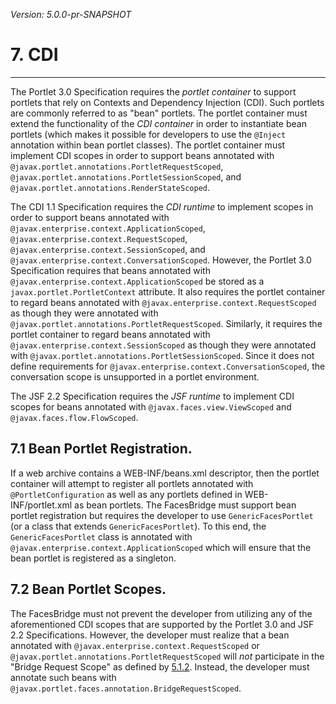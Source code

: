 _Version: 5.0.0-pr-SNAPSHOT_

# 7. CDI

* * *

The Portlet 3.0 Specification requires the *portlet container* to support portlets that rely on Contexts and Dependency
Injection (CDI). Such portlets are commonly referred to as "bean" portlets. The portlet container must extend the
functionality of the *CDI container* in order to instantiate bean portlets (which makes it possible for developers to
use the `@Inject` annotation within bean portlet classes). The portlet container must implement CDI scopes in order to
support beans annotated with `@javax.portlet.annotations.PortletRequestScoped`,
`@javax.portlet.annotations.PortletSessionScoped`, and `@javax.portlet.annotations.RenderStateScoped`.

The CDI 1.1 Specification requires the *CDI runtime* to implement scopes in order to support beans annotated with
`@javax.enterprise.context.ApplicationScoped`, `@javax.enterprise.context.RequestScoped`,
`@javax.enterprise.context.SessionScoped`, and `@javax.enterprise.context.ConversationScoped`. However, the Portlet 3.0
Specification requires that beans annotated with `@javax.enterprise.context.ApplicationScoped` be stored as a
`javax.portlet.PortletContext` attribute. It also requires the portlet container to regard beans annotated with
`@javax.enterprise.context.RequestScoped` as though they were annotated with
`@javax.portlet.annotations.PortletRequestScoped`. Similarly, it requires the portlet container to regard beans
annotated with `@javax.enterprise.context.SessionScoped` as though they were annotated with
`@javax.portlet.annotations.PortletSessionScoped`. Since it does not define requirements for
`@javax.enterprise.context.ConversationScoped`, the conversation scope is unsupported in a portlet environment.

The JSF 2.2 Specification requires the *JSF runtime* to implement CDI scopes for beans annotated with
`@javax.faces.view.ViewScoped` and `@javax.faces.flow.FlowScoped`.

## <a name="7.1"></a>7.1 Bean Portlet Registration.

If a web archive contains a WEB-INF/beans.xml descriptor, then the portlet container will attempt to register all
portlets annotated with `@PortletConfiguration` as well as any portlets defined in WEB-INF/portlet.xml as bean portlets.
The FacesBridge must support bean portlet registration but requires the developer to use `GenericFacesPortlet` (or a
class that extends `GenericFacesPortlet`). To this end, the `GenericFacesPortlet` class is annotated with
`@javax.enterprise.context.ApplicationScoped` which will ensure that the bean portlet is registered as a singleton.

## <a name="7.2"></a>7.2 Bean Portlet Scopes.

The FacesBridge must not prevent the developer from utilizing any of the aforementioned CDI scopes that are supported by
the Portlet 3.0 and JSF 2.2 Specifications. However, the developer must realize that a bean annotated with
`@javax.enterprise.context.RequestScoped` or `@javax.portlet.annotations.PortletRequestScoped` will _not_ participate in
the "Bridge Request Scope" as defined by [5.1.2](chapter-5-request-lifecycle.md#5.1.2). Instead, the developer must
annotate such beans with `@javax.portlet.faces.annotation.BridgeRequestScoped`.
